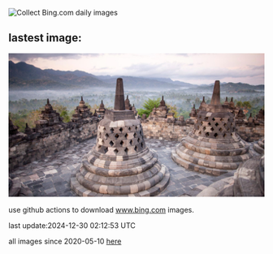 ![Collect Bing.com daily images](https://github.com/counter2015/bing-daily-images/workflows/Collect%20Bing.com%20daily%20images/badge.svg)
## lastest image:
![](images/img.jpg)

use github actions to download www.bing.com images.

last update:2024-12-30 02:12:53 UTC

all images since 2020-05-10 [here](https://github.com/counter2015/bing-daily-images/tree/master/images) 
